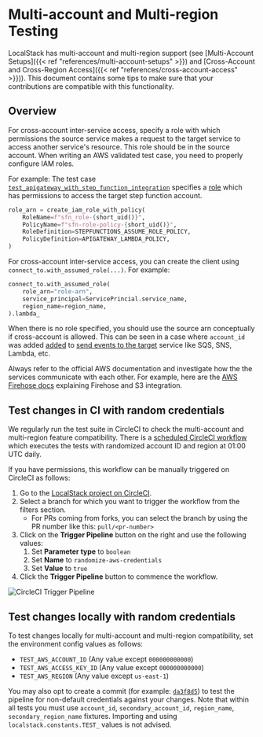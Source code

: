 # Multi-account and Multi-region Testing

LocalStack has multi-account and multi-region support (see [Multi-Account Setups]({{< ref "references/multi-account-setups" >}}) and [Cross-Account and Cross-Region Access]({{< ref "references/cross-account-access" >}})). 
This document contains some tips to make sure that your contributions are compatible with this functionality.

## Overview

For cross-account inter-service access, specify a role with which permissions the source service makes a request to the target service to access another service's resource. 
This role should be in the source account.
When writing an AWS validated test case, you need to properly configure IAM roles.

For example: 
The test case [`test_apigateway_with_step_function_integration`](https://github.com/localstack/localstack/blob/628b96b44a4fc63d880a4c1238a4f15f5803a3f2/tests/aws/services/apigateway/test_apigateway_basic.py#L999) specifies a [role](https://github.com/localstack/localstack/blob/628b96b44a4fc63d880a4c1238a4f15f5803a3f2/tests/aws/services/apigateway/test_apigateway_basic.py#L1029-L1034) which has permissions to access the target step function account.
```python
role_arn = create_iam_role_with_policy(
    RoleName=f"sfn_role-{short_uid()}",
    PolicyName=f"sfn-role-policy-{short_uid()}",
    RoleDefinition=STEPFUNCTIONS_ASSUME_ROLE_POLICY,
    PolicyDefinition=APIGATEWAY_LAMBDA_POLICY,
)
```

For cross-account inter-service access, you can create the client using `connect_to.with_assumed_role(...)`.
For example:
```python
connect_to.with_assumed_role(
    role_arn="role-arn",
    service_principal=ServicePrincial.service_name,
    region_name=region_name,
).lambda_
```
    
When there is no role specified, you should use the source arn conceptually if cross-account is allowed. 
This can be seen in a case where `account_id` was added [added](https://github.com/localstack/localstack/blob/ae31f63bb6d8254edc0c85a66e3c36cd0c7dc7b0/localstack/utils/aws/message_forwarding.py#L42) to [send events to the target](https://github.com/localstack/localstack/blob/ae31f63bb6d8254edc0c85a66e3c36cd0c7dc7b0/localstack/utils/aws/message_forwarding.py#L31) service like SQS, SNS, Lambda, etc. 

Always refer to the official AWS documentation and investigate how the the services communicate with each other. 
For example, here are the [AWS Firehose docs](https://docs.aws.amazon.com/firehose/latest/dev/controlling-access.html#cross-account-delivery-s3) explaining Firehose and S3 integration.


## Test changes in CI with random credentials

We regularly run the test suite in CircleCI to check the multi-account and multi-region feature compatibility. 
There is a [scheduled CircleCI workflow](https://github.com/localstack/localstack/blob/master/.circleci/config.yml) which executes the tests with randomized account ID and region at 01:00 UTC daily.

If you have permissions, this workflow can be manually triggered on CircleCI as follows:
1. Go to the [LocalStack project on CircleCI](https://app.circleci.com/pipelines/github/localstack/localstack).
1. Select a branch for which you want to trigger the workflow from the filters section.
    - For PRs coming from forks, you can select the branch by using the PR number like this: `pull/<pr-number>`
1. Click on the **Trigger Pipeline** button on the right and use the following values:
    1. Set **Parameter type** to `boolean`
    1. Set **Name** to `randomize-aws-credentials`
    1. Set **Value** to `true`
1. Click the **Trigger Pipeline** button to commence the workflow.

![CircleCI Trigger Pipeline](../randomize-aws-credentials.png)

## Test changes locally with random credentials

To test changes locally for multi-account and multi-region compatibility, set the environment config values as follows:

- `TEST_AWS_ACCOUNT_ID` (Any value except `000000000000`)
- `TEST_AWS_ACCESS_KEY_ID` (Any value except `000000000000`)
- `TEST_AWS_REGION` (Any value except `us-east-1`)

You may also opt to create a commit (for example: [`da3f8d5`](https://github.com/localstack/localstack/pull/9751/commits/da3f8d5f2328adb7c5c025722994fea4433c08ba)) to test the pipeline for non-default credentials against your changes. 
Note that within all tests you must use `account_id`, `secondary_account_id`, `region_name`, `secondary_region_name` fixtures.
Importing and using `localstack.constants.TEST_` values is not advised.
